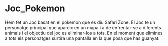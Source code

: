 # Joc_Pokemon
Hem fet un Joc basat en el pokemon que es diu Safari Zone.
El Joc te un personatge principal que apareix en un mapa i a de enfrentar-se a diferents animals i el objectiu del joc es eliminar-los a tots.
En el moment que elimines a tots els personatges surtira una pantalla en la que posa que has guanyat.
